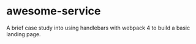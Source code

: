 # awesome-service
A brief case study into using handlebars with webpack 4 to build a basic landing page. 
